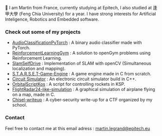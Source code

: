 

👋 I am Martin from France, currently studying at Epitech, I also studied at 逢甲大學 (Feng Chia University) for a year. I have strong interests for Artificial Inteligence, Robotics and Embedded software.

### Check out some of my projects

- [AudioClassificationPyTorch](https://github.com/Fosowl/AudioClassificationPyTorch) : A binary audio classifier made with PyTorch.
- [ReinforcementLearningGym](https://github.com/Fosowl/ReinforcementLearningGym) : A solution to openGym problems using Reinforcement Learning.
- [SlamSelfDrive](https://github.com/Fosowl/SlamSelfDrive) : Implementation of SLAM with openCV (Simultaneous localization and mapping).
- [S.T.A.R.S.E.T-Game-Engine](https://github.com/Fosowl/S.T.A.R.S.E.T-Game-Engine) : A game engine made in C from scratch.
- [Circuit Simulator](https://github.com/Fosowl/CircuitSimulator) : An electronic circuit simulator build in C++.
- [OrbitalScriptKos](https://github.com/Fosowl/OrbitalScriptKos) : A script for controlling rockets in KSP.
- [FlightRadar24-like-simulation](https://github.com/Fosowl/FlightRadar24-like-simulation) : A graphical simulation of airplane flying on a map, made in C.
- [Chisel-writeup](https://github.com/Fosowl/Chisel-writeup) : A cyber-security write-up for a CTF organized by my school.

### Contact

Feel free to contact me at this email adress : martin.legrand@epitech.eu
